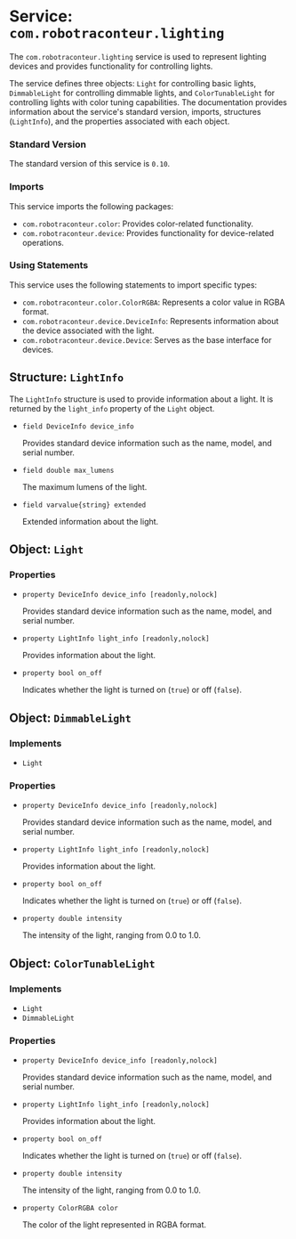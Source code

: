 # Service: `com.robotraconteur.lighting`

The `com.robotraconteur.lighting` service is used to represent lighting devices and provides functionality for controlling lights.

The service defines three objects: `Light` for controlling basic lights, `DimmableLight` for controlling dimmable lights, and `ColorTunableLight` for controlling lights with color tuning capabilities. The documentation provides information about the service's standard version, imports, structures (`LightInfo`), and the properties associated with each object.

### Standard Version

The standard version of this service is `0.10`.

### Imports

This service imports the following packages:

- `com.robotraconteur.color`: Provides color-related functionality.
- `com.robotraconteur.device`: Provides functionality for device-related operations.

### Using Statements

This service uses the following statements to import specific types:

- `com.robotraconteur.color.ColorRGBA`: Represents a color value in RGBA format.
- `com.robotraconteur.device.DeviceInfo`: Represents information about the device associated with the light.
- `com.robotraconteur.device.Device`: Serves as the base interface for devices.

## Structure: `LightInfo`

The `LightInfo` structure is used to provide information about a light. It is returned by the `light_info` property of the `Light` object.

- `field DeviceInfo device_info`

    Provides standard device information such as the name, model, and serial number.

- `field double max_lumens`

    The maximum lumens of the light.

- `field varvalue{string} extended`

    Extended information about the light.

## Object: `Light`

### Properties

- `property DeviceInfo device_info [readonly,nolock]`

    Provides standard device information such as the name, model, and serial number.

- `property LightInfo light_info [readonly,nolock]`

    Provides information about the light.

- `property bool on_off`

    Indicates whether the light is turned on (`true`) or off (`false`).

## Object: `DimmableLight`

### Implements

- `Light`

### Properties

- `property DeviceInfo device_info [readonly,nolock]`

    Provides standard device information such as the name, model, and serial number.

- `property LightInfo light_info [readonly,nolock]`

    Provides information about the light.

- `property bool on_off`

    Indicates whether the light is turned on (`true`) or off (`false`).

- `property double intensity`

    The intensity of the light, ranging from 0.0 to 1.0.

## Object: `ColorTunableLight`

### Implements

- `Light`
- `DimmableLight`

### Properties

- `property DeviceInfo device_info [readonly,nolock]`

    Provides standard device information such as the name, model, and serial number.

- `property LightInfo light_info [readonly,nolock]`

    Provides information about the light.

- `property bool on_off`

    Indicates whether the light is turned on (`true`) or off (`false`).

- `property double intensity`

    The intensity of the light, ranging from 0.0 to 1.0.

- `property ColorRGBA color`

    The color of the light represented in RGBA format.
